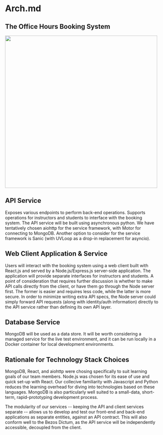 # Arch.md

## The Office Hours Booking System
<img src='https://i.imgur.com/N1AJuuV.png' width='500px'>

## API Service
Exposes various endpoints to perform back-end operations. Supports operations for instructors and students to interface with the booking system. The API service will be built using asynchronous python. We have tentatively chosen aiohttp for the service framework, with Motor for connecting to MongoDB. Another option to consider for the service framework is Sanic (with UVLoop as a drop-in replacement for asyncio).

## Web Client Application & Service

Users will interact with the booking system using a web client built with React.js and served by a Node.js/Express.js server-side application. The application will provide separate interfaces for instructors and students. A point of consideration that requires further discussion is whether to make API calls directly from the client, or have them go through the Node server first. The former is easier and requires less code, while the latter is more secure. In order to minimize writing extra API specs, the Node server could simply forward API requests (along with identity/auth information) directly to the API service rather than defining its own API layer.


## Database Service
MongoDB will be used as a data store. It will be worth considering a managed service for the live test environment, and it can be run locally in a Docker container for local development environments.


## Rationale for Technology Stack Choices
MongoDB, React, and aiohttp were chosing specifically to suit learning goals of our team members. Node.js was chosen for its ease of use and quick set-up with React. Our collecive familiarity with Javascript and Python reduces the learning overhead for diving into technologies based on these languages. MongoDB is also particularly well suited to a small-data, short-term, rapid-prototyping development process.

The modularity of our services -- keeping the API and client services separate -- allows us to develop and test our front-end and back-end applications as separate entities, against an API contract. This will also conform well to the Bezos Dictum, as the API service will be independently accessible, decoupled from the client.
